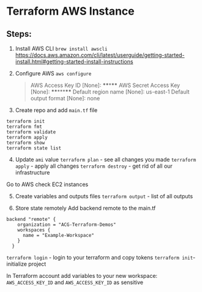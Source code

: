 # Terraform AWS Instance

## Steps:

1. Install AWS CLI `brew install awscli`
   https://docs.aws.amazon.com/cli/latest/userguide/getting-started-install.html#getting-started-install-instructions

2. Configure AWS
   `aws configure`
   <br>

   > AWS Access Key ID [None]: **\*\***\***\*\***
   > AWS Secret Access Key [None]: **\*\***\*\*\***\*\***
   > Default region name [None]: us-east-1
   > Default output format [None]: none

3. Create repo and add `main.tf` file

```
terraform init
terraform fmt
terraform validate
terraform apply
terraform show
terraform state list
```

4. Update `ami` value
   `terraform plan` - see all changes you made
   `terraform apply` - apply all changes
   `terraform destroy` - get rid of all our infrastructure

Go to AWS check EC2 instances

5. Create variables and outputs files
   `terraform output` - list of all outputs

6. Store state remotely
   Add backend remote to the main.tf

```
backend "remote" {
    organization = "ACG-Terraform-Demos"
    workspaces {
      name = "Example-Workspace"
    }
  }
```

`terraform login` - login to your terraform and copy tokens
`terraform init`- initialize project

In Terraform account add variables to your new workspace: `AWS_ACCESS_KEY_ID` and `AWS_ACCESS_KEY_ID` as sensitive
